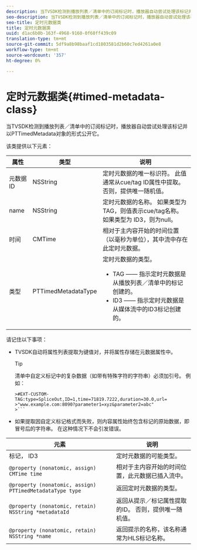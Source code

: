 ```yaml
---
description: 当TVSDK检测到播放列表／清单中的订阅标记时，播放器自动尝试处理该标记并以PTTimedMetadata对象的形式公开它。
seo-description: 当TVSDK检测到播放列表／清单中的订阅标记时，播放器自动尝试处理该标记并以PTTimedMetadata对象的形式公开它。
seo-title: 定时元数据类
title: 定时元数据类
uuid: d1ac6b0b-163f-4968-9160-0f60ff439c09
translation-type: tm+mt
source-git-commit: 5df9a8b98baaf1cd1803581d2b60c7ed4261a0e8
workflow-type: tm+mt
source-wordcount: '357'
ht-degree: 0%

---
```



# 定时元数据类{#timed-metadata-class}

当TVSDK检测到播放列表／清单中的订阅标记时，播放器自动尝试处理该标记并以PTTimedMetadata对象的形式公开它。

该类提供以下元素：

<table id="table_FFC56AC5B1E04DA99C9309C0223ABA90"> 
 <thead> 
  <tr> 
   <th colname="col1" class="entry"> 属性 </th> 
   <th colname="col02" class="entry"> 类型 </th> 
   <th colname="col2" class="entry"> 说明 </th> 
  </tr>
 </thead>
 <tbody> 
  <tr> 
   <td colname="col1"> <span class="codeph"> 元数据ID</span> </td> 
   <td colname="col02"><span class="codeph"> NSString</span> </td> 
   <td colname="col2"> 定时元数据的唯一标识符。 此值通常从cue/tag ID属性中提取。 否则，提供唯一随机值。 </td> 
  </tr> 
  <tr> 
   <td colname="col1"><span class="codeph"> name</span> </td> 
   <td colname="col02"><span class="codeph"> NSString</span></td> 
   <td colname="col2"> 定时元数据的名称。 如果类型为<span class="codeph"> TAG</span>，则值表示cue/tag名称。 如果类型为<span class="codeph"> ID3</span>，则为null。 </td> 
  </tr> 
  <tr> 
   <td colname="col1"><span class="codeph"> 时间</span> </td> 
   <td colname="col02"><span class="codeph"> CMTime</span></td> 
   <td colname="col2"> 相对于主内容开始的时间位置（以毫秒为单位），其中流中存在此定时元数据。 </td> 
  </tr> 
  <tr> 
   <td colname="col1"><span class="codeph"> 类型</span> </td> 
   <td colname="col02"> <span class="codeph"> PTTimedMetadataType</span></td> 
   <td colname="col2">定时元数据的类型。 
    <ul id="ul_70FBFB33E9F846D8B38592560CCE9560"> 
     <li id="li_739D30561BFB4D9B97DF212E4880BA2C">TAG —— 指示定时元数据是从播放列表／清单中的标记创建的。 </li> 
     <li id="li_E785E1DEF1CC4D9DBE7764E5D05EFAFC">ID3 —— 指示定时元数据是从媒体流中的ID3标记创建的。 </li> 
    </ul> </td> 
  </tr> 
 </tbody> 
</table>

<!--<a id="section_737CC47997F74F80A3C5C6171ADE120E"></a>-->

请记住以下事项：

* TVSDK自动将属性列表提取为键值对，并将属性存储在元数据属性中。

   >[!TIP]
   >
   >清单中自定义标记中的复杂数据（如带有特殊字符的字符串）必须加引号。 例如：
   >
   >
   ```
   >#EXT-CUSTOM-TAG:type=SpliceOut,ID=1,time=71819.7222,duration=30.0,url=
   >"www.example.com:8090?parameter1=xyz&parameter2=abc"
   >```

* 如果提取因自定义标记格式而失败，则内容属性始终包含标记的原始数据，即冒号后的字符串。 在这种情况下不会引发错误。

| 元素 | 说明 |
|---|---|
| 标记， ID3 | 定时元数据的可能类型。 |
| `@property (nonatomic, assign) CMTime time` | 相对于主内容开始的时间位置，此元数据已插入流中。 |
| `@property (nonatomic, assign) PTTimedMetadataType type` | 返回定时元数据的类型。 |
| `@property (nonatomic, retain) NSString *metadataId` | 返回从提示／标记属性提取的ID。 否则，提供唯一随机值。 |
| `@property (nonatomic, retain) NSString *name` | 返回提示的名称，该名称通常为HLS标记名称。 |

